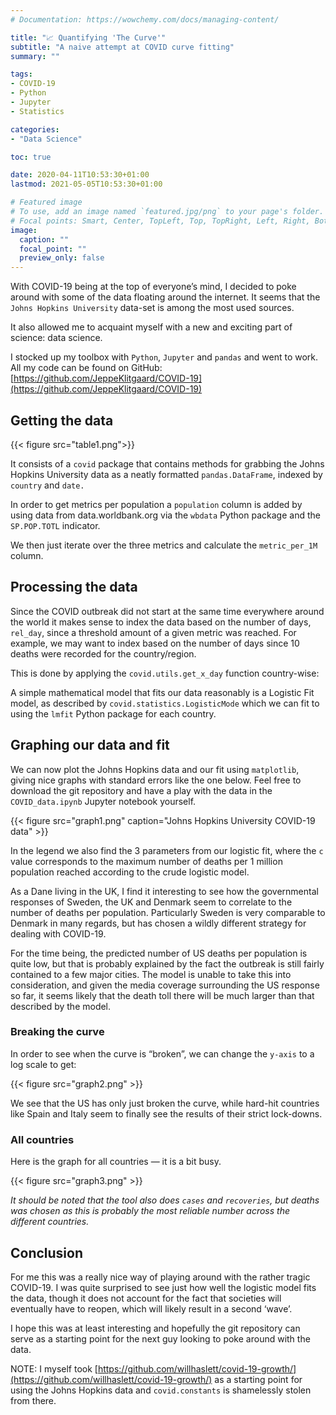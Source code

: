 ```yaml
---
# Documentation: https://wowchemy.com/docs/managing-content/

title: "📈 Quantifying 'The Curve'"
subtitle: "A naive attempt at COVID curve fitting"
summary: ""

tags:
- COVID-19
- Python
- Jupyter
- Statistics

categories:
- "Data Science"

toc: true

date: 2020-04-11T10:53:30+01:00
lastmod: 2021-05-05T10:53:30+01:00

# Featured image
# To use, add an image named `featured.jpg/png` to your page's folder.
# Focal points: Smart, Center, TopLeft, Top, TopRight, Left, Right, BottomLeft, Bottom, BottomRight.
image:
  caption: ""
  focal_point: ""
  preview_only: false
---
```


With COVID-19 being at the top of everyone’s mind, I decided to poke around with
some of the data floating around the internet. It seems that the `Johns Hopkins
University` data-set is among the most used sources.

It also allowed me to acquaint myself with a new and exciting part of science:
data science.

I stocked up my toolbox with `Python`, `Jupyter` and `pandas` and went to work.
All my code can be found on GitHub:
[https://github.com/JeppeKlitgaard/COVID-19](https://github.com/JeppeKlitgaard/COVID-19)

## Getting the data

{{< figure src="table1.png">}}

It consists of a `covid` package that contains methods for grabbing the Johns
Hopkins University data as a neatly formatted `pandas.DataFrame`, indexed by
`country` and `date.`

In order to get metrics per population a `population` column is added by using
data from data.worldbank.org via the `wbdata` Python package and the
`SP.POP.TOTL` indicator.

We then just iterate over the three metrics and calculate the `metric_per_1M`
column.

## Processing the data

Since the COVID outbreak did not start at the same time everywhere around the
world it makes sense to index the data based on the number of days, `rel_day`,
since a threshold amount of a given metric was reached. For example, we may want
to index based on the number of days since 10 deaths were recorded for the
country/region.

This is done by applying the `covid.utils.get_x_day` function country-wise:

A simple mathematical model that fits our data reasonably is a Logistic Fit
model, as described by `covid.statistics.LogisticMode` which we can fit to using
the `lmfit` Python package for each country.

## Graphing our data and fit

We can now plot the Johns Hopkins data and our fit using `matplotlib`, giving
nice graphs with standard errors like the one below. Feel free to download the
git repository and have a play with the data in the `COVID_data.ipynb` Jupyter
notebook yourself.

{{< figure src="graph1.png" caption="Johns Hopkins University COVID-19 data" >}}

In the legend we also find the 3 parameters from our logistic fit, where the `c`
value corresponds to the maximum number of deaths per 1 million population
reached according to the crude logistic model.

As a Dane living in the UK, I find it interesting to see how the governmental
responses of Sweden, the UK and Denmark seem to correlate to the number of
deaths per population. Particularly Sweden is very comparable to Denmark in many
regards, but has chosen a wildly different strategy for dealing with COVID-19.

For the time being, the predicted number of US deaths per population is quite
low, but that is probably explained by the fact the outbreak is still fairly
contained to a few major cities. The model is unable to take this into
consideration, and given the media coverage surrounding the US response so far,
it seems likely that the death toll there will be much larger than that
described by the model.

### Breaking the curve

In order to see when the curve is “broken”, we can change the `y-axis` to a log
scale to get:

{{< figure src="graph2.png" >}}

We see that the US has only just broken the curve, while hard-hit countries like
Spain and Italy seem to finally see the results of their strict lock-downs.

### All countries

Here is the graph for all countries — it is a bit busy.

{{< figure src="graph3.png" >}}

*It should be noted that the tool also does
*`cases`*
and
*`recoveries`*, but
deaths was chosen as this is probably the most reliable number across the
different countries.*

## Conclusion

For me this was a really nice way of playing around with the rather tragic
COVID-19. I was quite surprised to see just how well the logistic model fits the
data, though it does not account for the fact that societies will eventually
have to reopen, which will likely result in a second ‘wave’.

I hope this was at least interesting and hopefully the git repository can serve
as a starting point for the next guy looking to poke around with the data.

NOTE: I myself took
[https://github.com/willhaslett/covid-19-growth/](https://github.com/willhaslett/covid-19-growth/)
as a starting point for using the Johns Hopkins data and `covid.constants` is
shamelessly stolen from there.
